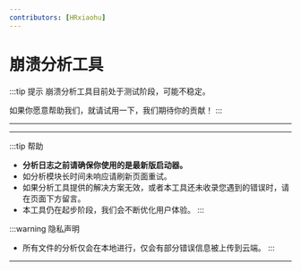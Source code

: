 ```yaml
---
contributors: [HRxiaohu]
---
```


<script setup>
import Analyzer from './.vitepress/theme/components/Analyzer.vue'
</script>

# 崩溃分析工具

:::tip 提示
崩溃分析工具目前处于测试阶段，可能不稳定。

如果你愿意帮助我们，就请试用一下，我们期待你的贡献！
:::

---

<Analyzer />

---

:::tip 帮助

- **分析日志之前请确保你使用的是最新版启动器。**
- 如分析模块长时间未响应请刷新页面重试。
- 如果分析工具提供的解决方案无效，或者本工具还未收录您遇到的错误时，请在页面下方留言。
- 本工具仍在起步阶段，我们会不断优化用户体验。
:::

:::warning 隐私声明

- 所有文件的分析仅会在本地进行，仅会有部分错误信息被上传到云端。
:::

---
